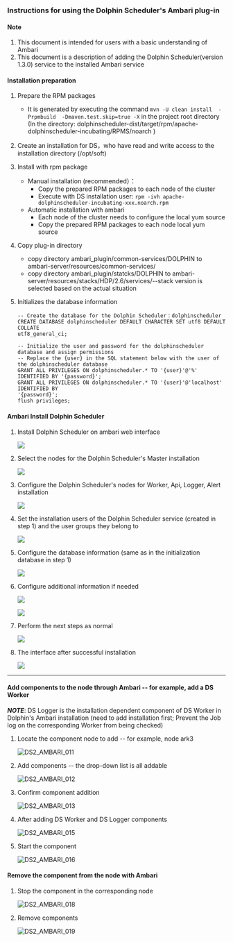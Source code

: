 ### Instructions for using the Dolphin Scheduler's Ambari plug-in

#### Note

1. This document is intended for users with a basic understanding of Ambari
2. This document is a description of adding the Dolphin Scheduler(version 1.3.0) service to the installed Ambari service

####   Installation preparation

1. Prepare the RPM packages

   - It is generated by executing the command ```mvn -U clean install  -Prpmbuild  -Dmaven.test.skip=true -X``` in the project root directory (In the directory: dolphinscheduler-dist/target/rpm/apache-dolphinscheduler-incubating/RPMS/noarch )

2. Create an installation for DS，who have read and write access to the installation directory (/opt/soft)

3. Install with rpm package

   - Manual installation (recommended）：
      - Copy the prepared RPM packages to each node of the cluster
      -  Execute with DS installation user: ```rpm -ivh apache-dolphinscheduler-incubating-xxx.noarch.rpm```
   - Automatic installation with ambari
      - Each node of the cluster needs to configure the local yum source
      - Copy the prepared RPM packages to each node local yum source

4. Copy plug-in directory

   - copy directory ambari_plugin/common-services/DOLPHIN to ambari-server/resources/common-services/
   - copy directory ambari_plugin/statcks/DOLPHIN to ambari-server/resources/stacks/HDP/2.6/services/--stack version is selected based on the actual situation

5. Initializes the database information

   ```
   -- Create the database for the Dolphin Scheduler：dolphinscheduler
   CREATE DATABASE dolphinscheduler DEFAULT CHARACTER SET utf8 DEFAULT COLLATE
   utf8_general_ci;
   
   -- Initialize the user and password for the dolphinscheduler database and assign permissions
   -- Replace the {user} in the SQL statement below with the user of the dolphinscheduler database
   GRANT ALL PRIVILEGES ON dolphinscheduler.* TO '{user}'@'%' IDENTIFIED BY '{password}';
   GRANT ALL PRIVILEGES ON dolphinscheduler.* TO '{user}'@'localhost' IDENTIFIED BY
   '{password}';
   flush privileges;
   ```

 

#### Ambari Install Dolphin Scheduler

1. Install  Dolphin Scheduler on ambari web interface

   ![](https://github.com/apache/incubator-dolphinscheduler-website/blob/master/img/ambari-plugin/DS2_AMBARI_001.png)

2. Select the nodes for the Dolphin Scheduler's Master installation

   ![](https://github.com/apache/incubator-dolphinscheduler-website/blob/master/img/ambari-plugin/DS2_AMBARI_002.png)

3. Configure the Dolphin Scheduler's nodes for Worker, Api, Logger, Alert installation

   ![](https://github.com/apache/incubator-dolphinscheduler-website/blob/master/img/ambari-plugin/DS2_AMBARI_003.png)

4. Set the installation users of the Dolphin Scheduler service (created in step 1) and the user groups they belong to

   ![](https://github.com/apache/incubator-dolphinscheduler-website/blob/master/img/ambari-plugin/DS2_AMBARI_004.png)

5. Configure the database information (same as in the initialization database in step 1)

   ![](https://github.com/apache/incubator-dolphinscheduler-website/blob/master/img/ambari-plugin/DS2_AMBARI_005.png)

6. Configure additional information if needed

   ![](https://github.com/apache/incubator-dolphinscheduler-website/blob/master/img/ambari-plugin/DS2_AMBARI_006.png)

   ![](https://github.com/apache/incubator-dolphinscheduler-website/blob/master/img/ambari-plugin/DS2_AMBARI_007.png)

7. Perform the next steps as normal

   ![](https://github.com/apache/incubator-dolphinscheduler-website/blob/master/img/ambari-plugin/DS2_AMBARI_008.png)

8. The interface after successful installation

   ![](https://github.com/apache/incubator-dolphinscheduler-website/blob/master/img/ambari-plugin/DS2_AMBARI_009.png)
   
   

------



#### Add components to the node through Ambari -- for example, add a DS Worker

***NOTE***: DS Logger is the installation dependent component of DS Worker in Dolphin's Ambari installation (need to add installation first; Prevent the Job log on the corresponding Worker from being checked)

1. Locate the component node to add -- for example, node ark3

   ![DS2_AMBARI_011](https://github.com/apache/incubator-dolphinscheduler-website/blob/master/img/ambari-plugin/DS2_AMBARI_011.png)

2. Add components -- the drop-down list is all addable

   ![DS2_AMBARI_012](https://github.com/apache/incubator-dolphinscheduler-website/blob/master/img/ambari-plugin/DS2_AMBARI_012.png)

3. Confirm component addition

   ![DS2_AMBARI_013](https://github.com/apache/incubator-dolphinscheduler-website/blob/master/img/ambari-plugin/DS2_AMBARI_013.png)

4. After adding DS Worker and DS Logger components

   ![DS2_AMBARI_015](https://github.com/apache/incubator-dolphinscheduler-website/blob/master/img/ambari-plugin/DS2_AMBARI_015.png)

5. Start the component

   ![DS2_AMBARI_016](https://github.com/apache/incubator-dolphinscheduler-website/blob/master/img/ambari-plugin/DS2_AMBARI_016.png)



#### Remove the component from the node with Ambari

1. Stop the component in the corresponding node

   ![DS2_AMBARI_018](https://github.com/apache/incubator-dolphinscheduler-website/blob/master/img/ambari-plugin/DS2_AMBARI_018.png)

2. Remove components

   ![DS2_AMBARI_019](https://github.com/apache/incubator-dolphinscheduler-website/blob/master/img/ambari-plugin/DS2_AMBARI_019.png)